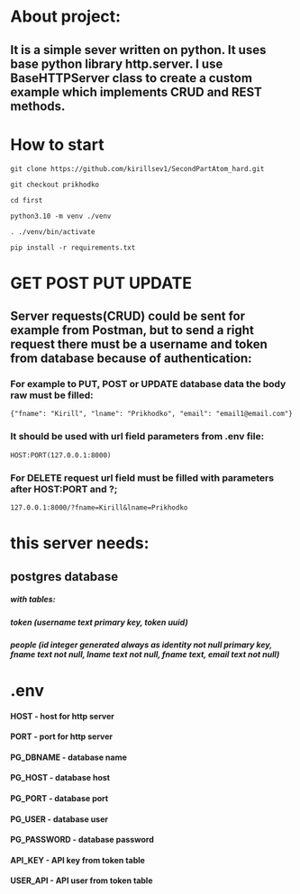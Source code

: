 # About project:
## It is a simple sever written on python. It uses base python library http.server. I use BaseHTTPServer class to create a custom example which implements CRUD and REST methods.

# How to start
    git clone https://github.com/kirillsev1/SecondPartAtom_hard.git

    git checkout prikhodko

    cd first

    python3.10 -m venv ./venv

    . ./venv/bin/activate

    pip install -r requirements.txt

# GET POST PUT UPDATE
## Server requests(CRUD) could be sent for example from Postman, but to send a right request there must be a username and token from database because of authentication:  
### For example to PUT, POST or UPDATE database data the body raw must be filled:
    {"fname": "Kirill", "lname": "Prikhodko", "email": "email1@email.com"}
### It should be used with url field parameters from .env file:
    HOST:PORT(127.0.0.1:8000)

### For DELETE request url field must be filled with parameters after HOST:PORT and ?;
    127.0.0.1:8000/?fname=Kirill&lname=Prikhodko

# this server needs:

## postgres database
##### with tables: 
##### token (username text primary key, token uuid)
##### people (id integer generated always as identity not null primary key, fname text not null, lname text not null, fname text, email text not null)

# .env
#### HOST - host for http server

#### PORT - port for http server

#### PG_DBNAME - database name

#### PG_HOST - database host

#### PG_PORT - database port

#### PG_USER - database user

#### PG_PASSWORD - database password

#### API_KEY - API key from token table

#### USER_API - API user from token table